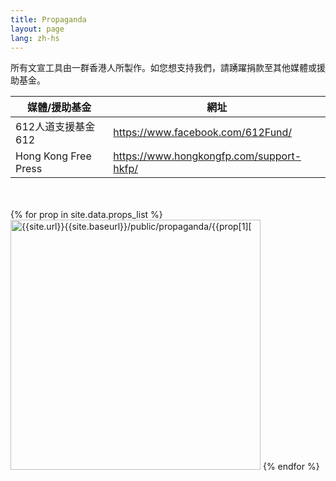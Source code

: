 ```yaml
---
title: Propaganda
layout: page
lang: zh-hs
---
```


所有文宣工具由一群香港人所製作。如您想支持我們，請踴躍捐款至其他媒體或援助基金。

|媒體/援助基金	|網址|
|---				|--- |
|612人道支援基金612|<a href="https://www.facebook.com/612Fund/">https://www.facebook.com/612Fund/</a>|
|Hong Kong Free Press|<a href="https://www.hongkongfp.com/support-hkfp/">https://www.hongkongfp.com/support-hkfp/</a>|

<br>
<br>
<div class="row wrapper">
	{% for prop in site.data.props_list %}
        <a href="{{site.url}}{{site.baseurl}}/public/propaganda/{{prop[1]["name"]}}">
		<img src="{{site.url}}{{site.baseurl}}/public/propaganda/{{prop[1]["name"]}}" alt="{{site.url}}{{site.baseurl}}/public/propaganda/{{prop[1]["description"]}}" width="400" ></a>
	{% endfor %}
</div>


